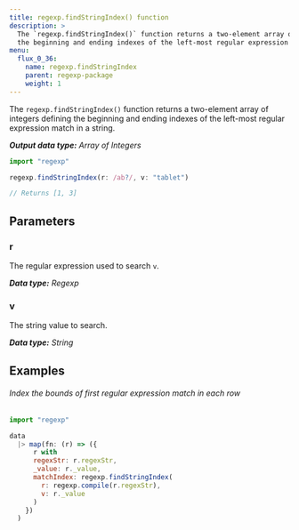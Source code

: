 ```yaml
---
title: regexp.findStringIndex() function
description: >
  The `regexp.findStringIndex()` function returns a two-element array of integers defining
  the beginning and ending indexes of the left-most regular expression match in a string.
menu:
  flux_0_36:
    name: regexp.findStringIndex
    parent: regexp-package
    weight: 1
---
```


The `regexp.findStringIndex()` function returns a two-element array of integers defining
the beginning and ending indexes of the left-most regular expression match in a string.

_**Output data type:** Array of Integers_

```js
import "regexp"

regexp.findStringIndex(r: /ab?/, v: "tablet")

// Returns [1, 3]
```

## Parameters

### r
The regular expression used to search `v`.

_**Data type:** Regexp_

### v
The string value to search.

_**Data type:** String_

## Examples

###### Index the bounds of first regular expression match in each row
```js
import "regexp"

data
  |> map(fn: (r) => ({
      r with
      regexStr: r.regexStr,
      _value: r._value,
      matchIndex: regexp.findStringIndex(
        r: regexp.compile(r.regexStr),
        v: r._value
      )
    })
  )
```
